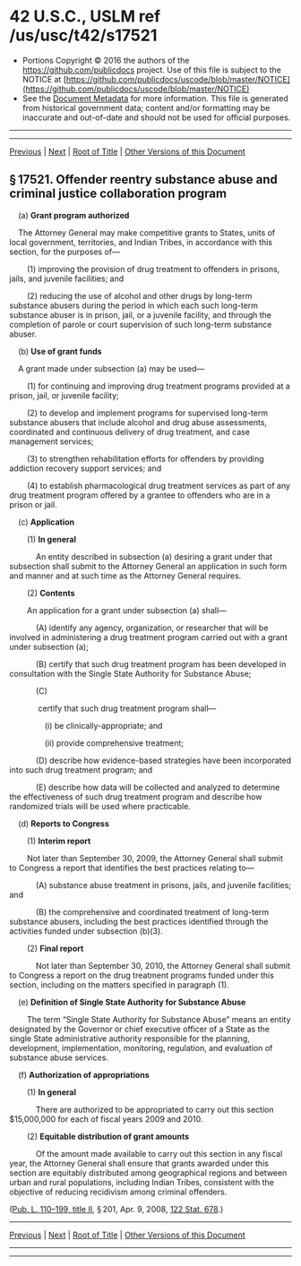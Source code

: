 ---
---

# 42 U.S.C., USLM ref /us/usc/t42/s17521

* Portions Copyright © 2016 the authors of the https://github.com/publicdocs project.
  Use of this file is subject to the NOTICE at [https://github.com/publicdocs/uscode/blob/master/NOTICE](https://github.com/publicdocs/uscode/blob/master/NOTICE)
* See the [Document Metadata](././../../../../../..//README.md) for more information.
  This file is generated from historical government data; content and/or formatting may be inaccurate and out-of-date and should not be used for official purposes.

----------
----------

[Previous](./../../../../../..//us/usc/t42/ch153/schII/ptA/m__us_usc_t42_ch153_schII_ptA.md) | [Next](./../../../../../..//us/usc/t42/ch153/schII/ptB/m__us_usc_t42_ch153_schII_ptB.md) | [Root of Title](./../../../../../../) | [Other Versions of this Document](https://publicdocs.github.io/go/links?ns=uslm&ref=%2Fus%2Fusc%2Ft42%2Fs17521)

## § 17521. Offender reentry substance abuse and criminal justice collaboration program

    (a) __Grant program authorized__ 

    The Attorney General may make competitive grants to States, units of local government, territories, and Indian Tribes, in accordance with this section, for the purposes of—

        (1) improving the provision of drug treatment to offenders in prisons, jails, and juvenile facilities; and

        (2) reducing the use of alcohol and other drugs by long-term substance abusers during the period in which each such long-term substance abuser is in prison, jail, or a juvenile facility, and through the completion of parole or court supervision of such long-term substance abuser.

    (b) __Use of grant funds__ 

    A grant made under subsection (a) may be used—

        (1) for continuing and improving drug treatment programs provided at a prison, jail, or juvenile facility;

        (2) to develop and implement programs for supervised long-term substance abusers that include alcohol and drug abuse assessments, coordinated and continuous delivery of drug treatment, and case management services;

        (3) to strengthen rehabilitation efforts for offenders by providing addiction recovery support services; and

        (4) to establish pharmacological drug treatment services as part of any drug treatment program offered by a grantee to offenders who are in a prison or jail.

    (c) __Application__ 

        (1) __In general__ 

            An entity described in subsection (a) desiring a grant under that subsection shall submit to the Attorney General an application in such form and manner and at such time as the Attorney General requires.

        (2) __Contents__ 

        An application for a grant under subsection (a) shall—

            (A) identify any agency, organization, or researcher that will be involved in administering a drug treatment program carried out with a grant under subsection (a);

            (B) certify that such drug treatment program has been developed in consultation with the Single State Authority for Substance Abuse;

            (C)

             certify that such drug treatment program shall—

                (i) be clinically-appropriate; and

                (ii) provide comprehensive treatment;

            (D) describe how evidence-based strategies have been incorporated into such drug treatment program; and

            (E) describe how data will be collected and analyzed to determine the effectiveness of such drug treatment program and describe how randomized trials will be used where practicable.

    (d) __Reports to Congress__ 

        (1) __Interim report__ 

        Not later than September 30, 2009, the Attorney General shall submit to Congress a report that identifies the best practices relating to—

            (A) substance abuse treatment in prisons, jails, and juvenile facilities; and

            (B) the comprehensive and coordinated treatment of long-term substance abusers, including the best practices identified through the activities funded under subsection (b)(3).

        (2) __Final report__ 

            Not later than September 30, 2010, the Attorney General shall submit to Congress a report on the drug treatment programs funded under this section, including on the matters specified in paragraph (1).

    (e) __Definition of Single State Authority for Substance Abuse__ 

        The term “Single State Authority for Substance Abuse” means an entity designated by the Governor or chief executive officer of a State as the single State administrative authority responsible for the planning, development, implementation, monitoring, regulation, and evaluation of substance abuse services.

    (f) __Authorization of appropriations__ 

        (1) __In general__ 

            There are authorized to be appropriated to carry out this section $15,000,000 for each of fiscal years 2009 and 2010.

        (2) __Equitable distribution of grant amounts__ 

            Of the amount made available to carry out this section in any fiscal year, the Attorney General shall ensure that grants awarded under this section are equitably distributed among geographical regions and between urban and rural populations, including Indian Tribes, consistent with the objective of reducing recidivism among criminal offenders.

([Pub. L. 110–199, title II][/us/pl/110/199/tII], § 201, Apr. 9, 2008, [122 Stat. 678][/us/stat/122/678].)

----------

[Previous](./../../../../../..//us/usc/t42/ch153/schII/ptA/m__us_usc_t42_ch153_schII_ptA.md) | [Next](./../../../../../..//us/usc/t42/ch153/schII/ptB/m__us_usc_t42_ch153_schII_ptB.md) | [Root of Title](./../../../../../../) | [Other Versions of this Document](https://publicdocs.github.io/go/links?ns=uslm&ref=%2Fus%2Fusc%2Ft42%2Fs17521)

----------
----------

[/us/pl/110/199/tII]: https://publicdocs.github.io/go/links?ns=uslm&ref=%2Fus%2Fpl%2F110%2F199%2FtII
[/us/stat/122/678]: https://publicdocs.github.io/go/links?ns=uslm&ref=%2Fus%2Fstat%2F122%2F678


